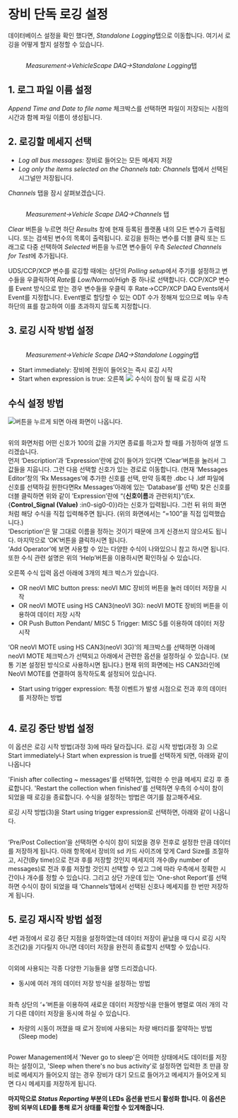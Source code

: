 # 장비 단독 로깅 설정

데이터베이스 설정을 확인 했다면, _Standalone Loggin&#x67;_&#xD0ED;으로 이동합니다. 여기서 로깅을 어떻게 할지 설정할 수 있습니다.

<figure><img src="../../.gitbook/assets/VehicleScapeDAQ-Standalonelogging.png" alt=""><figcaption><p><em>Measurement->VehicleScape DAQ->Standalone Logging</em>탭</p></figcaption></figure>

## 1.  로그 파일 이름 설정

_Append Time and Date to file name_ 체크박스를 선택하면 파일이 저장되는 시점의 시간과 함께 파일 이름이 생성됩니다.

## 2. 로깅할 메세지 선택

* _Log all bus messages:_ 장비로 들어오는 모든 메세지 저장
* _Log only the items selected on the Channels tab: Channels_ 탭에서 선택된 시그널만 저장됩니다.

_Channels_ 탭을 잠시 살펴보겠습니다.

<figure><img src="../../.gitbook/assets/2022-01-07-14-43-25 (1).png" alt=""><figcaption><p><em>Measurement->Vehicle Scape DAQ->Channels</em> 탭</p></figcaption></figure>

_Clear_ 버튼을 누르면 하단 _Results_ 창에 현재 등록된 플랫폼 내의 모든 변수가 출력됩니다. 또는 검색된 변수의 목록이 출력됩니다. 로깅을 원하는 변수를 더블 클릭 또는 드래그로 다중 선택하여 _Selected_ 버튼을 누르면 변수들이 우측 _Selected Channels for Tes&#x74;_&#xC5D0; 추가됩니다.

UDS/CCP/XCP 변수를 로깅할 때에는 상단의 _Polling setu&#x70;_&#xC5D0;서 주기를 설정하고 변수들을 우클릭하여 _Rat&#x65;_&#xB97C; _Low/Normal/High_ 중 하나로 선택합니다. CCP/XCP 변수를 Event 방식으로 받는 경우 변수들을 우클릭 후 Rate->CCP/XCP DAQ Events에서 Event를 지정합니다. Event별로 할당할 수 있는 ODT 수가 정해져 있으므로 메뉴 우측 하단의 표를 참고하여 이를 초과하지 않도록 지정합니다.

## 3. 로깅 시작 방법 설정

<figure><img src="../../.gitbook/assets/VehicleScapeDAQ-Standalonelogging-Start.png" alt=""><figcaption><p><em>Measurement->Vehicle Scape DAQ->Standalone Logging</em>탭</p></figcaption></figure>

* Start immediately: 장비에 전원이 들어오는 즉시 로깅 시작
* Start when expression is true: 오른쪽 ![](<../../.gitbook/assets/fx2 (1).png>) 수식이 참이 될 때 로깅 시작

## 수식 설정 방법

![](../../.gitbook/assets/fx2.png)버튼을 누르게 되면 아래 화면이 나옵니다.

<figure><img src="../../.gitbook/assets/StartExpression.png" alt=""><figcaption></figcaption></figure>

위의 화면처럼 어떤 신호가 100의 값을 가지면 종료를 하고자 할 때를 가정하여 설명 드리겠습니다.\
먼저 ‘Description’과 ‘Expression’란에 값이 들어가 있다면 ‘Clear’버튼을 눌러서 그 값들을 지웁니다. 그런 다음 선택할 신호가 있는 경로로 이동합니다. (현재 ‘Messages Editor’창의 ‘Rx Messages’에 추가한 신호를 선택, 만약 등록한 .dbc 나 .ldf 파일에 신호를 선택하길 원한다면Rx Messages’아래에 있는 ‘Database’를 선택) 찾은 신호를 더블 클릭하면 위와 같이 ’Expression’란에 “{**신호이름**과 관련위치}”(Ex. {**Control\_Signal (Value)** :in0-sig0-0})라는 신호가 입력됩니다. 그런 뒤 위의 화면처럼 해당 수식을 직접 입력해주면 됩니다. (위의 화면에서는 “=100”을 직접 입력했습니다.)\
‘Description’은 말 그대로 이름을 정하는 것이기 때문에 크게 신경쓰지 않으셔도 됩니다. 마지막으로 ‘OK’버튼을 클릭하시면 됩니다.\
‘Add Operator’에 보면 사용할 수 있는 다양한 수식이 나와있으니 참고 하시면 됩니다. 또한 수식 관련 설명은 위의 ‘Help’버튼을 이용하시면 확인하실 수 있습니다.

오른쪽 수식 입력 옵션 아래에 3개의 체크 박스가 있습니다.&#x20;

* OR neoVI MIC button press: neoVI MIC 장비의 버튼을 눌러 데이터 저장을 시작
* OR neoVI MOTE using HS CAN3(neoVI 3G): neoVI MOTE 장비의 버튼을 이용하여 데이터 저장 시작
* &#x20;OR Push Button Pendant/ MISC 5 Trigger: MISC 5를 이용하여 데이터 저장 시작

‘OR neoVI MOTE using HS CAN3(neoVI 3G)’의 체크박스를 선택하면 아래에 neoVI MOTE 체크박스가 선택되고 아래에서 관련한 옵션을 설정하실 수 있습니다. (보통 기본 설정된 방식으로 사용하시면 됩니다.) 현재 위의 화면에는 HS CAN3라인에 NeoVI MOTE를 연결하여 동작하도록 설정되어 있습니다.

* Start using trigger expression: 특정 이벤트가 발생 시점으로 전과 후의 데이터를 저장하는 방법

<figure><img src="../../.gitbook/assets/vssal-start2.png" alt=""><figcaption></figcaption></figure>

## 4. 로깅 중단 방법 설정

이 옵션은 로깅 시작 방법(과정 3)에 따라 달라집니다. 로깅 시작 방법(과정 3) 으로 Start immediately나 Start when expression is true를 선택하게 되면, 아래와 같이 나옵니다

'Finish after collecting \~ messages'를 선택하면, 입력한 수 만큼 메세지 로깅 후 종료합니다. 'Restart the collection when finished'를 선택하면 우측의 수식이 참이 되었을 때 로깅을 종료합니다. 수식을 설정하는 방법은 여기를 참고해주세요.

로깅 시작 방법(3)을 Start using trigger expression로 선택하면, 아래와 같이 나옵니다.

<figure><img src="../../.gitbook/assets/vssal-stop2.png" alt=""><figcaption></figcaption></figure>

‘Pre/Post Collection’을 선택하면 수식이 참이 되었을 경우 전후로 설정한 만큼 데이터를 저장하게 됩니다. 아래 항목에서 장비의 sd 카드 사이즈에 맞게 Card Size를 조절하고, 시간(By time)으로 전과 후를 저장할 것인지 메세지의 개수(By number of messages)로 전과 후를 저장할 것인지 선택할 수 있고 그에 따라 우측에서 정확한 시간이나 개수를 정할 수 있습니다. 그리고 상단 가운데 있는 ‘One-shot Report’를 선택하면 수식이 참이 되었을 때 ‘Channels’탭에서 선택된 신호나 메세지를 한 번만 저장하게 됩니다.

## 5. 로깅 재시작 방법 설정

4번 과정에서 로깅 중단 지점을 설정하였는데 데이터 저장이 끝났을 때 다시 로깅 시작 조건(2)을 기다릴지 아니면 데이터 저장을 완전히 종료할지 선택할 수 있습니다.

<figure><img src="../../.gitbook/assets/vssal-restart.png" alt=""><figcaption></figcaption></figure>

이외에 사용되는 각종 다양한 기능들을 설명 드리겠습니다.

* 동시에 여러 개의 데이터 저장 방식을 설정하는 방법

<figure><img src="../../.gitbook/assets/vssal-collections.png" alt=""><figcaption></figcaption></figure>

좌측 상단의 ‘+’버튼을 이용하여 새로운 데이터 저장방식을 만들어 병렬로 여러 개의 각기 다른 데이터 저장을 동시에 하실 수 있습니다.

* 차량의 시동이 꺼졌을 때 로거 장비에 사용되는 차량 배터리를 절약하는 방법(Sleep mode)

<figure><img src="../../.gitbook/assets/vssal-power.png" alt=""><figcaption></figcaption></figure>

Power Management에서 'Never go to sleep'은 어떠한 상태에서도 데이터를 저장하는 설정이고, 'Sleep when there's no bus activity'로 설정하면 입력한 초 만큼 장비로 메세지가 들어오지 않는 경우 장비가 대기 모드로 들어가고 메세지가 들어오게 되면 다시 메세지를 저장하게 됩니다.

**마지막으로&#x20;**_**Status Reporting**_**&#x20;부분의 LEDs 옵션을 반드시 활성화 합니다. 이 옵션은 장비 외부의 LED를 통해 로거 상태를 확인할 수 있게해줍니다.**

<figure><img src="../../.gitbook/assets/vssal-statusreporting.png" alt=""><figcaption></figcaption></figure>

